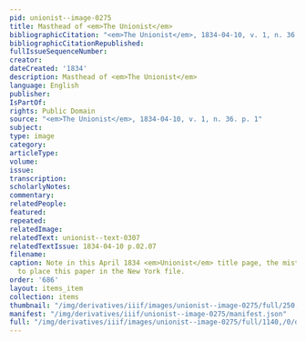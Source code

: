 ```yaml
---
pid: unionist--image-0275
title: Masthead of <em>The Unionist</em>
bibliographicCitation: "<em>The Unionist</em>, 1834-04-10, v. 1, n. 36. p. 1"
bibliographicCitationRepublished: 
fullIssueSequenceNumber: 
creator: 
dateCreated: '1834'
description: Masthead of <em>The Unionist</em>
language: English
publisher: 
IsPartOf: 
rights: Public Domain
source: "<em>The Unionist</em>, 1834-04-10, v. 1, n. 36. p. 1"
subject: 
type: image
category: 
articleType: 
volume: 
issue: 
transcription: 
scholarlyNotes: 
commentary: 
relatedPeople: 
featured: 
repeated: 
relatedImage: 
relatedText: unionist--text-0307
relatedTextIssue: 1834-04-10 p.02.07
filename: 
caption: Note in this April 1834 <em>Unionist</em> title page, the mistaken notification
  to place this paper in the New York file.
order: '686'
layout: items_item
collection: items
thumbnail: "/img/derivatives/iiif/images/unionist--image-0275/full/250,/0/default.jpg"
manifest: "/img/derivatives/iiif/unionist--image-0275/manifest.json"
full: "/img/derivatives/iiif/images/unionist--image-0275/full/1140,/0/default.jpg"
---
```

